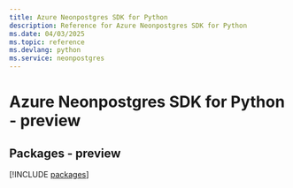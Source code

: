 ```yaml
---
title: Azure Neonpostgres SDK for Python
description: Reference for Azure Neonpostgres SDK for Python
ms.date: 04/03/2025
ms.topic: reference
ms.devlang: python
ms.service: neonpostgres
---
```

# Azure Neonpostgres SDK for Python - preview
## Packages - preview
[!INCLUDE [packages](neonpostgres-index.md)]